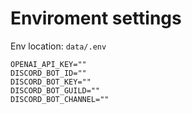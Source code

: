 # Enviroment settings

Env location: `data/.env`

```
OPENAI_API_KEY=""
DISCORD_BOT_ID=""
DISCORD_BOT_KEY=""
DISCORD_BOT_GUILD=""
DISCORD_BOT_CHANNEL=""
```
